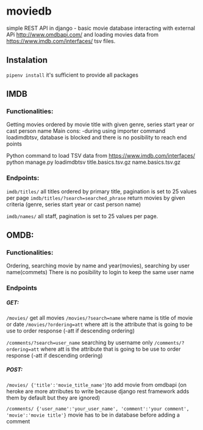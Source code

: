 # moviedb
simple REST API in django - basic movie database interacting with external APi http://www.omdbapi.com/ and loading movies data from https://www.imdb.com/interfaces/ tsv files.


## Instalation
```pipenv install``` it's sufficient to provide all packages

## IMDB
### Functionalities:

Getting movies ordered by movie title with given genre, series start year or cast person name
Main cons:
-during using importer command loadimdbtsv, database is blocked and there is no posibility to reach end points 

Python command to load TSV data from https://www.imdb.com/interfaces/
python manage.py loadimdbtsv title.basics.tsv.gz name.basics.tsv.gz 

### Endpoints:

```imdb/titles/``` all titles ordered by primary title, pagination is set to 25 values per page
```imdb/titles/?search=searched_phrase``` return movies by given criteria (genre, series start year or cast person name)

```imdb/names/``` all staff, pagination is set to 25 values per page.


## OMDB:
### Functionalities:
Ordering, searching movie by name and year(movies), searching by user name(commets)
There is no posibility to login to keep the same user name

### Endpoints
##### GET:
```/movies/``` get all movies
```/movies/?search=name``` where name is title of movie or date
```/movies/?ordering=att``` where att is the attribute that is going to be use to order response (-att if descending ordering)

```/comments/?search=user_name``` searching by username only
```/comments/?ordering=att``` where att is the attribute that is going to be use to order response (-att if descending ordering)

##### POST:
```/movies/ {'title':'movie_title_name'}```to add movie from omdbapi (on heroke are more atrributes to write because django rest framework adds them by default but they are ignored)

```/comments/ {'user_name':'your_user_name', 'comment':'your comment', 'movie':'movie title'}``` movie has to be in database before adding a comment
